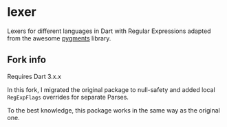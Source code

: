 # lexer

Lexers for different languages in Dart with Regular Expressions adapted from
 the awesome [pygments](http://pygments.org) library.

## Fork info

Requires Dart 3.x.x

In this fork, I migrated the original package to null-safety and added local `RegExpFlags` overrides for separate Parses.

To the best knowledge, this package works in the same way as the original one.
